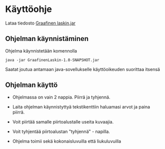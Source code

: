 # Käyttöohje

Lataa tiedosto [Graafinen laskin.jar](https://github.com/Mikaelpa/ot-harjoitustyo/releases/tag/Viikko7)

## Ohjelman käynnistäminen

Ohjelma käynnistetään komennolla 

```
java -jar GraafinenLaskin-1.0-SNAPSHOT.jar
```
Saatat joutua antamaan java-sovellukselle käyttöoikeuden suorittaa itsensä

## Ohjelman käyttö
 - Ohjelmassa on vain 2 nappia. Piirrä ja tyhjennä.
 
 - Laita ohjelman käynnistyttyä tekstikenttiin haluamasi arvot ja paina piirrä.
 
 - Voit piirtää samalle piirtoalustalle useita kuvaajia.
 
 - Voit tyhjentää piirtoalustan "tyhjennä" - napilla.
 
 - Ohjelma toimii sekä kokonaisluvuilla että liukuluvuilla
